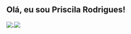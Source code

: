 ## Olá, eu sou Priscila Rodrigues!

<a href="https://github.com/priscilarodriguess">
  <img align="center" src="https://github-readme-stats.vercel.app/api/pin/?username=priscilarodriguess&repo=github-readme-stats" />
</a>
<a href="https://github.com/priscilarodriguess">
  <img align="center" src="https://github-readme-stats.vercel.app/api/pin/?username=priscilarodriguess&repo=convoychat" />
</a>

